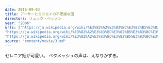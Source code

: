 ```yaml
---
date: 2015-09-03
title: アーサーとミニモイの不思議な国
directors: リュック・ベッソン
year: "2006"
urls: ["https://ja.wikipedia.org/wiki/%E3%82%A2%E3%83%BC%E3%82%B5%E3%83%BC%E3%81%A8%E3%83%9F%E3%83%8B%E3%83%A2%E3%82%A4%E3%81%AE%E4%B8%8D%E6%80%9D%E8%AD%B0%E3%81%AA%E5%9B%BD",
"https://ja.wikipedia.org/wiki/%E3%82%A2%E3%83%BC%E3%82%B5%E3%83%BC%E3%81%A8%E9%AD%94%E7%8E%8B%E3%83%9E%E3%83%AB%E3%82%BF%E3%82%B6%E3%83%BC%E3%83%AB%E3%81%AE%E9%80%86%E8%A5%B2",
"https://ja.wikipedia.org/wiki/%E3%82%A2%E3%83%BC%E3%82%B5%E3%83%BC%E3%81%A8%E3%81%B5%E3%81%9F%E3%81%A4%E3%81%AE%E4%B8%96%E7%95%8C%E3%81%AE%E6%B1%BA%E6%88%A6" ]
source: "content/movie/3.md"
---
```

セレニア姫が可愛い。
ベタメッシュの声は、えなりかずき。
